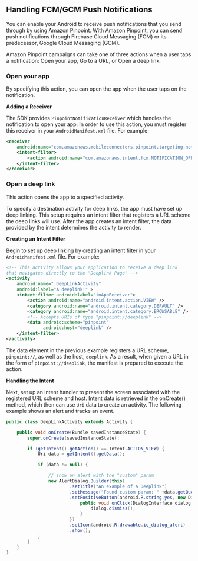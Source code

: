 ## Handling FCM/GCM Push Notifications

You can enable your Android to receive push notifications that you send through by using Amazon Pinpoint. With Amazon Pinpoint, you can send push notifications through Firebase Cloud Messaging (FCM) or its predecessor, Google Cloud Messaging (GCM).

Amazon Pinpoint campaigns can take one of three actions when a user taps a notification: Open your app, Go to a URL, or Open a deep link.

### Open your app

By specifying this action, you can open the app when the user taps on the notification.

**Adding a Receiver**

The SDK provides `PinpointNotificationReceiver` which handles the notification to open your app. In order to use this action, you must register this receiver in your `AndroidManifest.xml` file. For example:

```xml
<receiver
    android:name="com.amazonaws.mobileconnectors.pinpoint.targeting.notification.PinpointNotificationReceiver" android:exported="false" >
    <intent-filter>
        <action android:name="com.amazonaws.intent.fcm.NOTIFICATION_OPEN" />
    </intent-filter>
</receiver>
```

### Open a deep link

This action opens the app to a specified activity.

To specify a destination activity for deep links, the app must have set up deep linking. This setup requires an intent filter that registers a URL scheme the deep links will use. After the app creates an intent filter, the data provided by the intent determines the activity to render.

**Creating an Intent Filter**

Begin to set up deep linking by creating an intent filter in your `AndroidManifest.xml` file. For example:

```xml
<!-- This activity allows your application to receive a deep link
that navigates directly to the "Deeplink Page" -->
<activity
    android:name=".DeepLinkActivity"
    android:label="A deeplink!" >
    <intent-filter android:label="inAppReceiver">
        <action android:name="android.intent.action.VIEW" />
        <category android:name="android.intent.category.DEFAULT" />
        <category android:name="android.intent.category.BROWSABLE" />
        <!-- Accepts URIs of type "pinpoint://deeplink" -->
        <data android:scheme="pinpoint"
              android:host="deeplink" />
    </intent-filter>
</activity>
```

The data element in the previous example registers a URL scheme, `pinpoint://`, as well as the host, `deeplink`. As a result, when given a URL in the form of `pinpoint://deeplink`, the manifest is prepared to execute the action.

**Handling the Intent**

Next, set up an intent handler to present the screen associated with the registered URL scheme and host. Intent data is retrieved in the onCreate() method, which then can use `Uri` data to create an activity. The following example shows an alert and tracks an event.

```java
public class DeepLinkActivity extends Activity {

    public void onCreate(Bundle savedInstanceState) {
        super.onCreate(savedInstanceState);

        if (getIntent().getAction() == Intent.ACTION_VIEW) {
            Uri data = getIntent().getData();

            if (data != null) {

                // show an alert with the "custom" param
                new AlertDialog.Builder(this)
                        .setTitle("An example of a Deeplink")
                        .setMessage("Found custom param: " +data.getQueryParameter("custom"))
                        .setPositiveButton(android.R.string.yes, new DialogInterface.OnClickListener() {
                            public void onClick(DialogInterface dialog, int which) {
                                dialog.dismiss();
                            }
                        })
                        .setIcon(android.R.drawable.ic_dialog_alert)
                        .show();
            }
        }
    }
}
```
